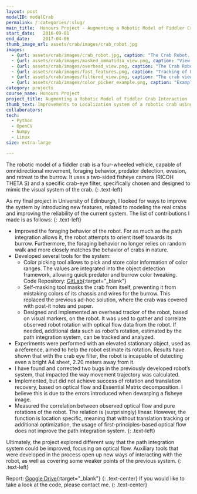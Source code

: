```yaml
---
layout: post
modalID: modalCrab
permalink: /:categories/:slug/
main_title:  Honours Project - Augmenting a Robotic Model of Fiddler Crab Interaction
start_date:   2016-09-01
end_date:     2017-04-06
thumb_image_url: assets/crab/images/crab_robot.jpg
images:
  - {url: assets/crab/images/crab_robot.jpg, caption: "The Crab Robot. Motors of the omnidirectional wheels are powered by the Arduino board. Images from the two-sided fisheye camera are processed by the FitPC with Linux Mint (green box). In the middle, connected with the rainbow cable, you can see a small Inertial Measurement Unit (IMU).", id: crab_robot}
  - {url: assets/crab/images/masked_ommatidia_view.png, caption: "View from the Crab Robot, with crab ommatidia filter and robot's self-masking applied. Ommatidia are clusters of photosensitive cells in an eye of arthropods. Crab eyes allow them to see in high resolution along the horizon, but with a low resolution above and below it. The filter was created by Theodoros Stouraitis and Evripidis Gkanias", id: masked_ommatidia_view}
  - {url: assets/crab/images/overhead_view.png, caption: "The Crab Robot, as viewed through the overhead tracking tool. I have attached colored sheets to the robot to be able to detect its orientation. Centroids of the detected sheets and the calculated orientation of the robot are displayed.", id: overhead_view}
  - {url: assets/crab/images/fast_features.png, caption: "Tracking of FAST features as the camera is slowly rotated to the right. Here, roll, pitch and yaw are not yet correlated with actual orientation.", id: fast_features}
  - {url: assets/crab/images/filtered_view.png, caption: "The crab view with object detection filter applied. Pink was chosen as the color for significant objects. Both the burrow (pink sheets of paper below the horizon), and the predator (pink object above the horizon) would be highlighted.", id: filtered_view}
  - {url: assets/crab/images/color_picker_example.png, caption: "Example of a color picker in action. The regions with colors between min and max are detected, with the min and max values saved upon user input.", id: color_picker_example}
category: projects
course_name: Honours Project
project_title: Augmenting a Robotic Model of Fiddler Crab Interaction
thumb_text: Improvements to Localization system of a robotic crab using Optical Flow
collaborators:
tech:
  - Python
  - OpenCV
  - Numpy
  - Linux
size: extra-large

---
```


The robotic model of a fiddler crab is a four-wheeled vehicle, capable of omnidirectional movement, foraging behavior, predator detection, evasion, and retreat to the burrow. It uses a two-sided fisheye camera (RICOH THETA S) and a specific crab-eye filter, specifically chosen and designed to mimic the visual system of the crab.
{: .text-left}

As my final project in University of Edinburgh, I looked for ways to improve the system by introducing new features, related to modeling the real crabs and improving the reliability of the current system. The list of contributions I made is as follows:
{: .text-left}

* Improved the foraging behavior of the robot. For as much as the path integration allows it, the robot attempts to orient itself towards its burrow. Furthermore, the foraging behavior no longer relies on random walk and more closely matches the behavior of crabs in nature.
* Developed several tools for the system:
  *  Color picking tool allows to pick and store color information of color ranges. The values are integrated into the object detection framework, allowing quick predator and burrow color tweaking. Code Repository: [GitLab](https://gitlab.com/LinasKo/camera_color_picker){:target="_blank"}
  * Self-masking tool masks the crab from itself, preventing it from mistaking colors of its chassis and wires for the burrow. This replaced the previous ad-hoc solution, where the crab was covered with post-it notes and paper.
  * Designed and implemented an overhead tracker of the robot, based on visual markers, on the robot. It was used to gather and correlate observed robot rotation with optical flow data from the robot. If needed, additional data such as robot’s rotation, estimated by the path integration system, can be tracked and analyzed.
* Experiments were performed with an elevated stationary object, used as a reference, aimed to help the robot estimate its rotation. Results have shown that with the crab eye filter, the robot is incapable of detecting even a bright A4 sheet, 2.20 meters away from it.
* I have found and corrected two bugs in the previously developed robot’s system, that impacted the way movement trajectory was calculated.
* Implemented, but did not achieve success of rotation and translation recovery, based on optical flow and Essential Matrix decomposition. I believe this is due to the errors introduced when dewarping a fisheye image.
* Measured the correlation between observed optical flow and pure rotations of the robot. The relation is (surprisingly) linear. However, the function is location specific, meaning that without translation tracking or additional optimization, the usage of first-principles-based optical flow does not improve the path integration system.
{: .text-left}

Ultimately, the project explored different way that the path integration system could be improved, focusing on optical flow. Auxiliary tools that were developed in the process open up new ways of interacting with the robot, as well as covering some weaker points of the previous system.
{: .text-left}

Report: [Google Drive](https://drive.google.com/open?id=1rj-FLRGEFZqU6gGy-3McNmzT2M3d3hOd){:target="_blank"}
{: .text-center}
If you would like to take a look at the code, please contact me.
{: .text-center}
